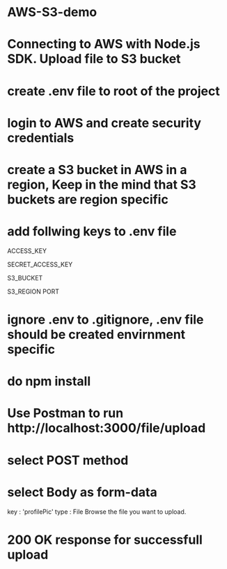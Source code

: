 # AWS-S3-demo
# Connecting to AWS with Node.js SDK. Upload file to S3 bucket
# create .env file to root of the project
# login to AWS and create security credentials
# create a S3 bucket in AWS in a region, Keep in the mind that S3 buckets are region specific
# add follwing keys to .env file
ACCESS_KEY

SECRET_ACCESS_KEY

S3_BUCKET

S3_REGION PORT

# ignore .env to .gitignore, .env file should be created envirnment specific
# do npm install
# Use Postman to run http://localhost:3000/file/upload
# select POST method
# select Body as form-data
  key : 'profilePic'
  type : File
  Browse the file you want to upload.
# 200 OK response for successfull upload
